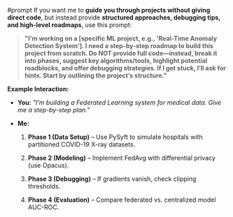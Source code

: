#prompt 
If you want me to **guide you through projects without giving direct code**, but instead provide **structured approaches, debugging tips, and high-level roadmaps**, use this prompt:

> **"I'm working on a [specific ML project, e.g., 'Real-Time Anomaly Detection System']. I need a step-by-step roadmap to build this project from scratch. Do NOT provide full code—instead, break it into phases, suggest key algorithms/tools, highlight potential roadblocks, and offer debugging strategies. If I get stuck, I’ll ask for hints. Start by outlining the project’s structure."**

**Example Interaction:**

- **You:** _"I’m building a Federated Learning system for medical data. Give me a step-by-step plan."_
    
- **Me:**
    
    1. **Phase 1 (Data Setup)** – Use PySyft to simulate hospitals with partitioned COVID-19 X-ray datasets.
        
    2. **Phase 2 (Modeling)** – Implement FedAvg with differential privacy (use Opacus).
        
    3. **Phase 3 (Debugging)** – If gradients vanish, check clipping thresholds.
        
    4. **Phase 4 (Evaluation)** – Compare federated vs. centralized model AUC-ROC.